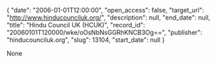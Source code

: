{
  "date": "2006-01-01T12:00:00", 
  "open_access": false, 
  "target_url": "http://www.hinducounciluk.org/", 
  "description": null, 
  "end_date": null, 
  "title": "Hindu Council UK (HCUK)", 
  "record_id": "20060101T120000/wke/oOsNbNsGGRhKNCB3Og==", 
  "publisher": "hinducounciluk.org", 
  "slug": 13104, 
  "start_date": null
}

None